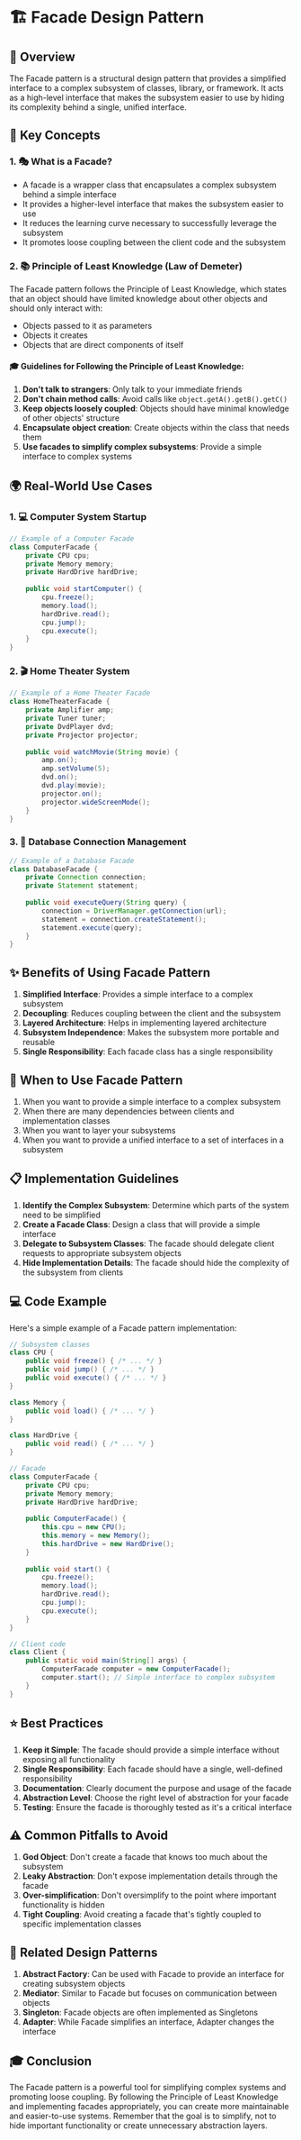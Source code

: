 # 🏗️ Facade Design Pattern

## 📝 Overview
The Facade pattern is a structural design pattern that provides a simplified interface to a complex subsystem of classes, library, or framework. It acts as a high-level interface that makes the subsystem easier to use by hiding its complexity behind a single, unified interface.

## 🎯 Key Concepts

### 1. 🎭 What is a Facade?
- A facade is a wrapper class that encapsulates a complex subsystem behind a simple interface
- It provides a higher-level interface that makes the subsystem easier to use
- It reduces the learning curve necessary to successfully leverage the subsystem
- It promotes loose coupling between the client code and the subsystem

### 2. 📚 Principle of Least Knowledge (Law of Demeter)
The Facade pattern follows the Principle of Least Knowledge, which states that an object should have limited knowledge about other objects and should only interact with:
- Objects passed to it as parameters
- Objects it creates
- Objects that are direct components of itself

#### 🎓 Guidelines for Following the Principle of Least Knowledge:
1. **Don't talk to strangers**: Only talk to your immediate friends
2. **Don't chain method calls**: Avoid calls like `object.getA().getB().getC()`
3. **Keep objects loosely coupled**: Objects should have minimal knowledge of other objects' structure
4. **Encapsulate object creation**: Create objects within the class that needs them
5. **Use facades to simplify complex subsystems**: Provide a simple interface to complex systems

## 🌍 Real-World Use Cases

### 1. 💻 Computer System Startup
```java
// Example of a Computer Facade
class ComputerFacade {
    private CPU cpu;
    private Memory memory;
    private HardDrive hardDrive;
    
    public void startComputer() {
        cpu.freeze();
        memory.load();
        hardDrive.read();
        cpu.jump();
        cpu.execute();
    }
}
```

### 2. 🎬 Home Theater System
```java
// Example of a Home Theater Facade
class HomeTheaterFacade {
    private Amplifier amp;
    private Tuner tuner;
    private DvdPlayer dvd;
    private Projector projector;
    
    public void watchMovie(String movie) {
        amp.on();
        amp.setVolume(5);
        dvd.on();
        dvd.play(movie);
        projector.on();
        projector.wideScreenMode();
    }
}
```

### 3. 💾 Database Connection Management
```java
// Example of a Database Facade
class DatabaseFacade {
    private Connection connection;
    private Statement statement;
    
    public void executeQuery(String query) {
        connection = DriverManager.getConnection(url);
        statement = connection.createStatement();
        statement.execute(query);
    }
}
```

## ✨ Benefits of Using Facade Pattern

1. **Simplified Interface**: Provides a simple interface to a complex subsystem
2. **Decoupling**: Reduces coupling between the client and the subsystem
3. **Layered Architecture**: Helps in implementing layered architecture
4. **Subsystem Independence**: Makes the subsystem more portable and reusable
5. **Single Responsibility**: Each facade class has a single responsibility

## 🎯 When to Use Facade Pattern

1. When you want to provide a simple interface to a complex subsystem
2. When there are many dependencies between clients and implementation classes
3. When you want to layer your subsystems
4. When you want to provide a unified interface to a set of interfaces in a subsystem

## 📋 Implementation Guidelines

1. **Identify the Complex Subsystem**: Determine which parts of the system need to be simplified
2. **Create a Facade Class**: Design a class that will provide a simple interface
3. **Delegate to Subsystem Classes**: The facade should delegate client requests to appropriate subsystem objects
4. **Hide Implementation Details**: The facade should hide the complexity of the subsystem from clients

## 💻 Code Example
Here's a simple example of a Facade pattern implementation:

```java
// Subsystem classes
class CPU {
    public void freeze() { /* ... */ }
    public void jump() { /* ... */ }
    public void execute() { /* ... */ }
}

class Memory {
    public void load() { /* ... */ }
}

class HardDrive {
    public void read() { /* ... */ }
}

// Facade
class ComputerFacade {
    private CPU cpu;
    private Memory memory;
    private HardDrive hardDrive;
    
    public ComputerFacade() {
        this.cpu = new CPU();
        this.memory = new Memory();
        this.hardDrive = new HardDrive();
    }
    
    public void start() {
        cpu.freeze();
        memory.load();
        hardDrive.read();
        cpu.jump();
        cpu.execute();
    }
}

// Client code
class Client {
    public static void main(String[] args) {
        ComputerFacade computer = new ComputerFacade();
        computer.start(); // Simple interface to complex subsystem
    }
}
```

## ⭐ Best Practices

1. **Keep it Simple**: The facade should provide a simple interface without exposing all functionality
2. **Single Responsibility**: Each facade should have a single, well-defined responsibility
3. **Documentation**: Clearly document the purpose and usage of the facade
4. **Abstraction Level**: Choose the right level of abstraction for your facade
5. **Testing**: Ensure the facade is thoroughly tested as it's a critical interface

## ⚠️ Common Pitfalls to Avoid

1. **God Object**: Don't create a facade that knows too much about the subsystem
2. **Leaky Abstraction**: Don't expose implementation details through the facade
3. **Over-simplification**: Don't oversimplify to the point where important functionality is hidden
4. **Tight Coupling**: Avoid creating a facade that's tightly coupled to specific implementation classes

## 🔄 Related Design Patterns

1. **Abstract Factory**: Can be used with Facade to provide an interface for creating subsystem objects
2. **Mediator**: Similar to Facade but focuses on communication between objects
3. **Singleton**: Facade objects are often implemented as Singletons
4. **Adapter**: While Facade simplifies an interface, Adapter changes the interface

## 🎓 Conclusion
The Facade pattern is a powerful tool for simplifying complex systems and promoting loose coupling. By following the Principle of Least Knowledge and implementing facades appropriately, you can create more maintainable and easier-to-use systems. Remember that the goal is to simplify, not to hide important functionality or create unnecessary abstraction layers.

